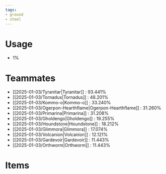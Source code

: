 ```yaml
---
tags:
- ground
- steel
---
```

# Usage
- 1%
# Teammates
- [[2025-01-03/Tyranitar|Tyranitar]] : 93.441%
- [[2025-01-03/Tornadus|Tornadus]] : 48.201%
- [[2025-01-03/Kommo-o|Kommo-o]] : 33.240%
- [[2025-01-03/Ogerpon-Hearthflame|Ogerpon-Hearthflame]] : 31.260%
- [[2025-01-03/Primarina|Primarina]] : 31.208%
- [[2025-01-03/Gholdengo|Gholdengo]] : 19.255%
- [[2025-01-03/Houndstone|Houndstone]] : 18.212%
- [[2025-01-03/Glimmora|Glimmora]] : 17.074%
- [[2025-01-03/Volcanion|Volcanion]] : 12.121%
- [[2025-01-03/Gardevoir|Gardevoir]] : 11.443%
- [[2025-01-03/Orthworm|Orthworm]] : 11.443%
# Items